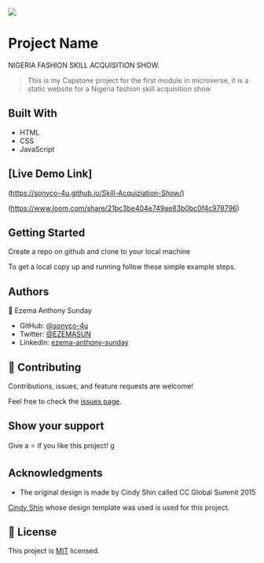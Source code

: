 ![](https://img.shields.io/badge/Microverse-blueviolet)

# Project Name

NIGERIA FASHION SKILL ACQUISITION SHOW.

> This is my Capstone project for the first module in microverse, it is a static website for a Nigeria fashion skill acquisition show

## Built With

- HTML
- CSS
- JavaScript

## [Live Demo Link]

(https://sonyco-4u.github.io/Skill-Acquiziation-Show/)

(https://www.loom.com/share/21bc3be404e749ae83b0bc0f4c978796)

## Getting Started

Create a repo on github and clone to your local machine

To get a local copy up and running follow these simple example steps.

## Authors

👤 Ezema Anthony Sunday

- GitHub: [@sonyco-4u](https://github.com/sonyco-4u)
- Twitter: [@EZEMASUN](https://twitter.com/EZEMASUN)
- LinkedIn: [ezema-anthony-sunday](https://www.linkedin.com/in/ezema-anthony-sunday-9180a3157)

## 🤝 Contributing

Contributions, issues, and feature requests are welcome!

Feel free to check the [issues page](../../issues/).

## Show your support

Give a ⭐️ if you like this project!
g
## Acknowledgments

- The original design is made by Cindy Shin called CC Global Summit 2015

[Cindy Shin](https://www.behance.net/gallery/29845175/CC-Global-Summit-2015) whose design template was used is used for this project.

## 📝 License

This project is [MIT](./MIT.md) licensed.
